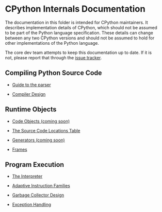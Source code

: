 
# CPython Internals Documentation

The documentation in this folder is intended for CPython maintainers.
It describes implementation details of CPython, which should not be
assumed to be part of the Python language specification. These details
can change between any two CPython versions and should not be assumed
to hold for other implementations of the Python language.

The core dev team attempts to keep this documentation up to date. If
it is not, please report that through the
[issue tracker](https://github.com/python/cpython/issues).


Compiling Python Source Code
---

- [Guide to the parser](parser.md)

- [Compiler Design](compiler.md)

Runtime Objects
---

- [Code Objects (coming soon)](code_objects.md)

- [The Source Code Locations Table](locations.md)

- [Generators (coming soon)](generators.md)

- [Frames](frames.md)

Program Execution
---

- [The Interpreter](interpreter.md)

- [Adaptive Instruction Families](adaptive.md)

- [Garbage Collector Design](garbage_collector.md)

- [Exception Handling](exception_handling.md)

